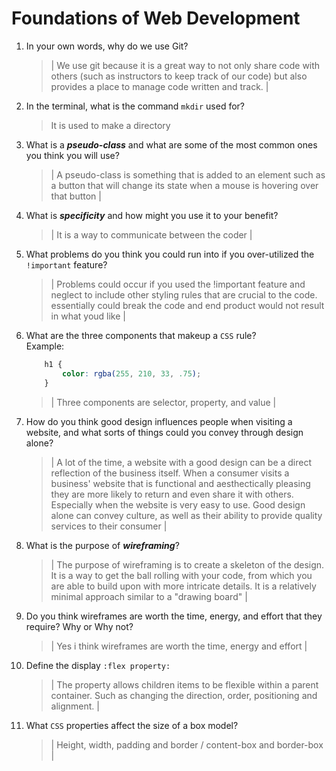 # Foundations of Web Development
01. In your own words, why do we use Git?
    > | We use git because it is a great way to not only share code with others (such as instructors to keep track of our code) but also provides a place to manage code written and track. |

02. In the terminal, what is the command `mkdir` used for?
    > It is used to make a directory

03. What is a ***pseudo-class*** and what are some of the most common ones you think you will use?
    > | A pseudo-class is something that is added to an element such as a button that will change its state when a mouse is hovering over that button |

04. What is ***specificity*** and how might you use it to your benefit?
    > | It is a way to communicate between the coder  |

05. What problems do you think you could run into if you over-utilized the `!important` feature?
    > | Problems could occur if you used the !important feature and neglect to include other styling rules that are crucial to the code. essentially could break the code and end product would not result in what youd like  |

06. What are the three components that makeup a `CSS` rule? <br> Example:

    ```css
        h1 {
            color: rgba(255, 210, 33, .75);
        }
    ```

    > | Three components are selector, property, and value |

07. How do you think good design influences people when visiting a website, and what sorts of things could you convey through design alone?
    > | A lot of the time, a website with a good design can be a direct reflection of the business itself. When a consumer visits a business' website that is functional and aesthectically pleasing they are more likely to return and even share it with others. Especially when the website is very easy to use. Good design alone can convey culture, as well as their ability to provide quality services to their consumer   |

08. What is the purpose of ***wireframing***?
    > | The purpose of wireframing is to create a skeleton of the design. It is a way to get the ball rolling with your code, from which you are able to build upon with more intricate details. It is a relatively minimal approach similar to a "drawing board" |

09. Do you think wireframes are worth the time, energy, and effort that they require? Why or Why not?
    > | Yes i think wireframes are worth the time, energy and effort |

10. Define the display `:flex property:`
    > | The property allows children items to be flexible within a parent container. Such as changing the direction, order, positioning and alignment. |

11. What `CSS` properties affect the size of a box model?
    > | Height, width, padding and border / content-box and border-box |
